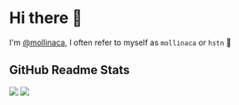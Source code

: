 # Hi there 👋

I'm [@mollinaca](https://twitter.com/syoutin), I often refer to myself as `mollinaca` or `hstn` 🌴   

## GitHub Readme Stats

[![](https://github-readme-stats.vercel.app/api?username=mollinaca)](https://github.com/anuraghazra/github-readme-stats)
[![](https://github-readme-stats.vercel.app/api/top-langs/?username=mollinaca&layout=default)](https://github.com/anuraghazra/github-readme-stats)

<!--
**mollinaca/mollinaca** is a ✨ _special_ ✨ repository because its `README.md` (this file) appears on your GitHub profile.

Here are some ideas to get you started:

- 🔭 I’m currently working on ...
- 🌱 I’m currently learning ...
- 👯 I’m looking to collaborate on ...
- 🤔 I’m looking for help with ...
- 💬 Ask me about ...
- 📫 How to reach me: ...
- 😄 Pronouns: ...
- ⚡ Fun fact: ...
-->

